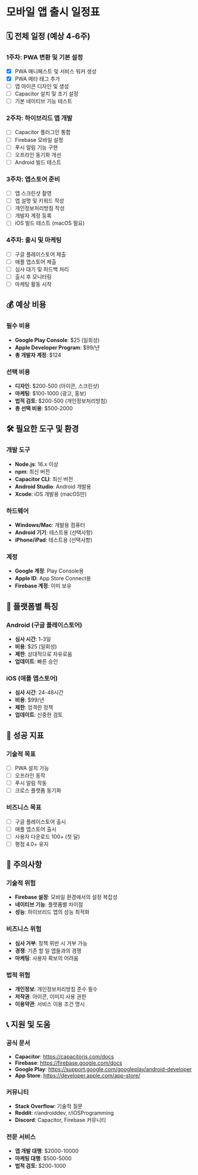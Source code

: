 # 모바일 앱 출시 일정표

## 🗓️ 전체 일정 (예상 4-6주)

### 1주차: PWA 변환 및 기본 설정
- [x] PWA 매니페스트 및 서비스 워커 생성
- [x] PWA 메타 태그 추가
- [ ] 앱 아이콘 디자인 및 생성
- [ ] Capacitor 설치 및 초기 설정
- [ ] 기본 네이티브 기능 테스트

### 2주차: 하이브리드 앱 개발
- [ ] Capacitor 플러그인 통합
- [ ] Firebase 모바일 설정
- [ ] 푸시 알림 기능 구현
- [ ] 오프라인 동기화 개선
- [ ] Android 빌드 테스트

### 3주차: 앱스토어 준비
- [ ] 앱 스크린샷 촬영
- [ ] 앱 설명 및 키워드 작성
- [ ] 개인정보처리방침 작성
- [ ] 개발자 계정 등록
- [ ] iOS 빌드 테스트 (macOS 필요)

### 4주차: 출시 및 마케팅
- [ ] 구글 플레이스토어 제출
- [ ] 애플 앱스토어 제출
- [ ] 심사 대기 및 피드백 처리
- [ ] 출시 후 모니터링
- [ ] 마케팅 활동 시작

## 💰 예상 비용

### 필수 비용
- **Google Play Console**: $25 (일회성)
- **Apple Developer Program**: $99/년
- **총 개발자 계정**: $124

### 선택 비용
- **디자인**: $200-500 (아이콘, 스크린샷)
- **마케팅**: $100-1000 (광고, 홍보)
- **법적 검토**: $200-500 (개인정보처리방침)
- **총 선택 비용**: $500-2000

## 🛠️ 필요한 도구 및 환경

### 개발 도구
- **Node.js**: 16.x 이상
- **npm**: 최신 버전
- **Capacitor CLI**: 최신 버전
- **Android Studio**: Android 개발용
- **Xcode**: iOS 개발용 (macOS만)

### 하드웨어
- **Windows/Mac**: 개발용 컴퓨터
- **Android 기기**: 테스트용 (선택사항)
- **iPhone/iPad**: 테스트용 (선택사항)

### 계정
- **Google 계정**: Play Console용
- **Apple ID**: App Store Connect용
- **Firebase 계정**: 이미 보유

## 📱 플랫폼별 특징

### Android (구글 플레이스토어)
- **심사 시간**: 1-3일
- **비용**: $25 (일회성)
- **제한**: 상대적으로 자유로움
- **업데이트**: 빠른 승인

### iOS (애플 앱스토어)
- **심사 시간**: 24-48시간
- **비용**: $99/년
- **제한**: 엄격한 정책
- **업데이트**: 신중한 검토

## 🎯 성공 지표

### 기술적 목표
- [ ] PWA 설치 가능
- [ ] 오프라인 동작
- [ ] 푸시 알림 작동
- [ ] 크로스 플랫폼 동기화

### 비즈니스 목표
- [ ] 구글 플레이스토어 출시
- [ ] 애플 앱스토어 출시
- [ ] 사용자 다운로드 100+ (첫 달)
- [ ] 평점 4.0+ 유지

## 🚨 주의사항

### 기술적 위험
- **Firebase 설정**: 모바일 환경에서의 설정 복잡성
- **네이티브 기능**: 플랫폼별 차이점
- **성능**: 하이브리드 앱의 성능 최적화

### 비즈니스 위험
- **심사 거부**: 정책 위반 시 거부 가능
- **경쟁**: 기존 할 일 앱들과의 경쟁
- **마케팅**: 사용자 확보의 어려움

### 법적 위험
- **개인정보**: 개인정보처리방침 준수 필수
- **저작권**: 아이콘, 이미지 사용 권한
- **이용약관**: 서비스 이용 조건 명시

## 📞 지원 및 도움

### 공식 문서
- **Capacitor**: https://capacitorjs.com/docs
- **Firebase**: https://firebase.google.com/docs
- **Google Play**: https://support.google.com/googleplay/android-developer
- **App Store**: https://developer.apple.com/app-store/

### 커뮤니티
- **Stack Overflow**: 기술적 질문
- **Reddit**: r/androiddev, r/iOSProgramming
- **Discord**: Capacitor, Firebase 커뮤니티

### 전문 서비스
- **앱 개발 대행**: $2000-10000
- **마케팅 대행**: $500-5000
- **법적 검토**: $200-1000
